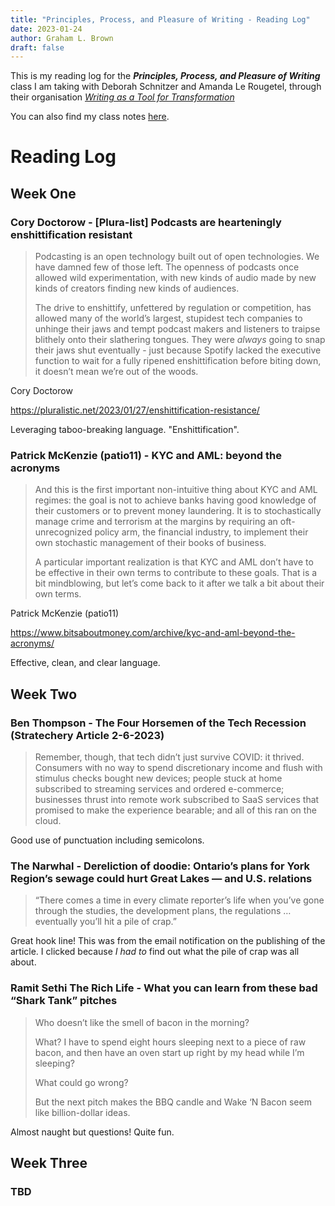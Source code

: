 ```yaml
---
title: "Principles, Process, and Pleasure of Writing - Reading Log"
date: 2023-01-24
author: Graham L. Brown
draft: false
---
```


This is my reading log for the **_Principles, Process, and Pleasure of Writing_** class I am taking with Deborah Schnitzer and Amanda Le Rougetel, through their organisation [_Writing as a Tool for Transformation_](https://www.writingastool.ca/)

You can also find my class notes [here](./writing/2023-01-24-writing-class).

# Reading Log

## Week One

### Cory Doctorow - [Plura-list] Podcasts are hearteningly enshittification resistant

> Podcasting is an open technology built out of open technologies. We have damned few of those left. The openness of podcasts once allowed wild experimentation, with new kinds of audio made by new kinds of creators finding new kinds of audiences.
>
> The drive to enshittify, unfettered by regulation or competition, has allowed many of the world’s largest, stupidest tech companies to unhinge their jaws and tempt podcast makers and listeners to traipse blithely onto their slathering tongues. They were *always* going to snap their jaws shut eventually - just because Spotify lacked the executive function to wait for a fully ripened enshittification before biting down, it doesn’t mean we’re out of the woods.

Cory Doctorow

https://pluralistic.net/2023/01/27/enshittification-resistance/

Leveraging taboo-breaking language. "Enshittification". 

### Patrick McKenzie (patio11) - KYC and AML: beyond the acronyms 

> And this is the first important non-intuitive thing about KYC and AML regimes: the goal is not to achieve banks having good knowledge of their customers or to prevent money laundering. It is to stochastically manage crime and terrorism at the margins by requiring an oft-unrecognized policy arm, the financial industry, to implement their own stochastic management of their books of business.
>
> A particular important realization is that KYC and AML don’t have to be effective in their own terms to contribute to these goals. That is a bit mindblowing, but let’s come back to it after we talk a bit about their own terms.

Patrick McKenzie (patio11)

https://www.bitsaboutmoney.com/archive/kyc-and-aml-beyond-the-acronyms/

Effective, clean, and clear language.

## Week Two

### Ben Thompson - The Four Horsemen of the Tech Recession (Stratechery Article 2-6-2023)

> Remember, though, that tech didn’t just survive COVID: it thrived. Consumers with no way to spend discretionary income and flush with stimulus checks bought new devices; people stuck at home subscribed to streaming services and ordered e-commerce; businesses thrust into remote work subscribed to SaaS services that promised to make the experience bearable; and all of this ran on the cloud.

Good use of punctuation including semicolons.

### The Narwhal - Dereliction of doodie: Ontario’s plans for York Region’s sewage could hurt Great Lakes — and U.S. relations

> “There comes a time in every climate reporter’s life when you’ve gone through the studies, the development plans, the regulations … eventually you’ll hit a pile of crap.” 

Great hook line! This was from the email notification on the publishing of the article. I clicked because _I had to_ find out what the pile of crap was all about.

### Ramit Sethi The Rich Life - What you can learn from these bad “Shark Tank” pitches

> Who doesn’t like the smell of bacon in the morning? 
>
> What? I have to spend eight hours sleeping next to a piece of raw bacon, and then have an oven start up right by my head while I’m sleeping? 
>
> What could go wrong? 
>
> But the next pitch makes the BBQ candle and Wake ‘N Bacon seem like billion-dollar ideas.

Almost naught but questions! Quite fun.

## Week Three

### TBD